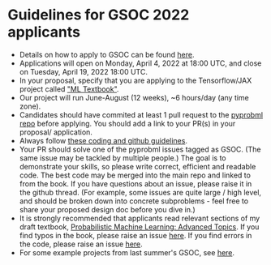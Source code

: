 
# Guidelines for GSOC 2022 applicants


- Details on how to apply to GSOC can be found 
[here](https://opensource.googleblog.com/2022/03/Google-Summer-of-Code-2022-mentoring-orgs-revealed.html).
- Applications will open on Monday, April 4, 2022 at 18:00 UTC, and close on Tuesday, April 19, 2022 18:00 UTC. 
- In your proposal, specify that you are applying to the Tensorflow/JAX project called ["ML Textbook"](https://docs.google.com/document/d/1fLDLwIhnwDUz3uUV8RyUZiOlmTN9Uzy5ZuvI8iDDFf8/edit#heading=h.jb7eenqf2crq).
- Our project will run June-August (12 weeks), ~6 hours/day (any time zone).
- Candidates  should have commited at least 1 pull request to the [pyprobml repo](https://github.com/probml/pyprobml) before applying.
 You should add a link to your PR(s) in your   proposal/ application.
- Always follow [these coding and github guidelines](https://github.com/probml/pyprobml/blob/master/CONTRIBUTING.md).
- Your PR should solve one of the pyprobml issues tagged as GSOC. (The same issue may be tackled by multiple people.)
 The goal is to demonstrate your skills, so please write correct, efficient and readable code. 
The best code may be merged into the main repo and linked to from the book.
If you have questions about an issue, please raise it in the github thread. (For example, some issues are quite large / high level,
and should be broken down into concrete subproblems  - feel free to share your proposed design doc before you dive in.)
- It is strongly recommended that applicants read relevant sections of my draft textbook,
 [Probabilistic Machine Learning: Advanced Topics](https://probml.github.io/pml-book/book2.html).
 If you find typos in the book, please raise an issue [here](https://github.com/probml/pml2-book).
If you find errors in the code, please raise an issue [here](https://github.com/probml/pyprobml).
- For some example projects from last summer's GSOC, see [here](https://probml.github.io/pml-book/gsoc2021.html).

